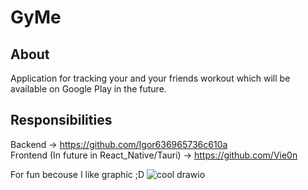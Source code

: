 # GyMe
## About
Application for tracking your and your friends workout which will be available on Google Play in the future.
## Responsibilities
Backend -> https://github.com/Igor636965736c610a
<br>
Frontend (In future in React_Native/Tauri) -> https://github.com/Vie0n

For fun becouse I like graphic ;D
![cool drawio](https://github.com/Igor636965736c610a/GyMe/assets/102369546/152c7051-d66d-4e7c-b6d5-83fb656ebb82)
